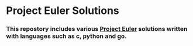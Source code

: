 # Project Euler Solutions

### This repostory includes various [Project Euler](https://projecteuler.net) solutions written with languages such as c, python and go.
